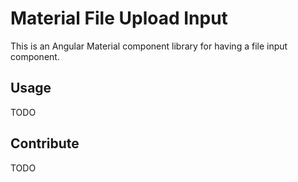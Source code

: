 # Material File Upload Input

This is an Angular Material component library for having a file input component.

## Usage

TODO

## Contribute

TODO
